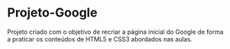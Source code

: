 # Projeto-Google

Projeto criado com o objetivo de recriar a página inicial do Google de forma a praticar os conteúdos de HTML5 e CSS3 abordados nas aulas.
